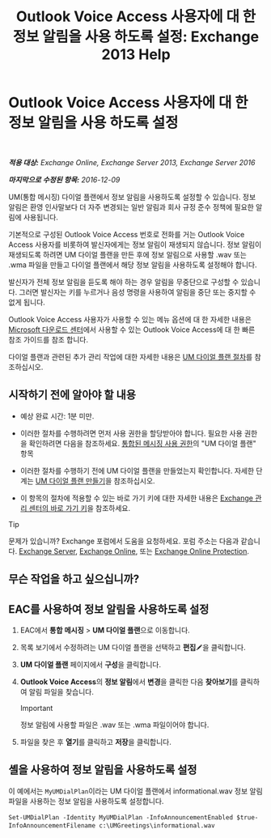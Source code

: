 ﻿---
title: 'Outlook Voice Access 사용자에 대 한 정보 알림을 사용 하도록 설정: Exchange 2013 Help'
TOCTitle: Outlook Voice Access 사용자에 대 한 정보 알림을 사용 하도록 설정
ms:assetid: b69ed0e1-f978-498a-963e-42a047678db4
ms:mtpsurl: https://technet.microsoft.com/ko-kr/library/Bb124344(v=EXCHG.150)
ms:contentKeyID: 50556073
ms.date: 05/22/2018
mtps_version: v=EXCHG.150
ms.translationtype: MT
---

# Outlook Voice Access 사용자에 대 한 정보 알림을 사용 하도록 설정

 

_**적용 대상:** Exchange Online, Exchange Server 2013, Exchange Server 2016_

_**마지막으로 수정된 항목:** 2016-12-09_

UM(통합 메시징) 다이얼 플랜에서 정보 알림을 사용하도록 설정할 수 있습니다. 정보 알림은 환영 인사말보다 더 자주 변경되는 일반 알림과 회사 규정 준수 정책에 필요한 알림에 사용됩니다.

기본적으로 구성된 Outlook Voice Access 번호로 전화를 거는 Outlook Voice Access 사용자를 비롯하여 발신자에게는 정보 알림이 재생되지 않습니다. 정보 알림이 재생되도록 하려면 UM 다이얼 플랜을 만든 후에 정보 알림으로 사용할 .wav 또는 .wma 파일을 만들고 다이얼 플랜에서 해당 정보 알림을 사용하도록 설정해야 합니다.

발신자가 전체 정보 알림을 듣도록 해야 하는 경우 알림을 무중단으로 구성할 수 있습니다. 그러면 발신자는 키를 누르거나 음성 명령을 사용하여 알림을 중단 또는 중지할 수 없게 됩니다.

Outlook Voice Access 사용자가 사용할 수 있는 메뉴 옵션에 대 한 자세한 내용은 [Microsoft 다운로드 센터](https://go.microsoft.com/fwlink/p/?linkid=272767)에서 사용할 수 있는 Outlook Voice Access에 대 한 빠른 참조 가이드를 참조 합니다.

다이얼 플랜과 관련된 추가 관리 작업에 대한 자세한 내용은 [UM 다이얼 플랜 절차](um-dial-plan-procedures-exchange-2013-help.md)를 참조하십시오.

## 시작하기 전에 알아야 할 내용

  - 예상 완료 시간: 1분 미만.

  - 이러한 절차를 수행하려면 먼저 사용 권한을 할당받아야 합니다. 필요한 사용 권한을 확인하려면 다음을 참조하세요. [통합된 메시징 사용 권한](unified-messaging-permissions-exchange-2013-help.md)의 "UM 다이얼 플랜" 항목

  - 이러한 절차를 수행하기 전에 UM 다이얼 플랜을 만들었는지 확인합니다. 자세한 단계는 [UM 다이얼 플랜 만들기](https://docs.microsoft.com/ko-kr/exchange/voice-mail-unified-messaging/connect-voice-mail-system/create-um-dial-plan)을 참조하십시오.

  - 이 항목의 절차에 적용할 수 있는 바로 가기 키에 대한 자세한 내용은 [Exchange 관리 센터의 바로 가기 키](keyboard-shortcuts-in-the-exchange-admin-center-exchange-online-protection-help.md)을 참조하세요.


> [!TIP]
> 문제가 있습니까? Exchange 포럼에서 도움을 요청하세요. 포럼 주소는 다음과 같습니다. <A href="https://go.microsoft.com/fwlink/p/?linkid=60612">Exchange Server</A>, <A href="https://go.microsoft.com/fwlink/p/?linkid=267542">Exchange Online</A>, 또는 <A href="https://go.microsoft.com/fwlink/p/?linkid=285351">Exchange Online Protection</A>.



## 무슨 작업을 하고 싶으십니까?

## EAC를 사용하여 정보 알림을 사용하도록 설정

1.  EAC에서 **통합 메시징** \> **UM 다이얼 플랜**으로 이동합니다.

2.  목록 보기에서 수정하려는 UM 다이얼 플랜을 선택하고 **편집**![편집 아이콘](images/JJ218640.6f53ccb2-1f13-4c02-bea0-30690e6ea71d(EXCHG.150).gif "편집 아이콘")을 클릭합니다.

3.  **UM 다이얼 플랜** 페이지에서 **구성**을 클릭합니다.

4.  **Outlook Voice Access**의 **정보 알림**에서 **변경**을 클릭한 다음 **찾아보기**를 클릭하여 알림 파일을 찾습니다.
    

    > [!IMPORTANT]
    > 정보 알림에 사용할 파일은 .wav 또는 .wma 파일이어야 합니다.



5.  파일을 찾은 후 **열기**를 클릭하고 **저장**을 클릭합니다.

## 셸을 사용하여 정보 알림을 사용하도록 설정

이 예에서는 `MyUMDialPlan`이라는 UM 다이얼 플랜에서 informational.wav 정보 알림 파일을 사용하는 정보 알림을 사용하도록 설정합니다.

    Set-UMDialPlan -Identity MyUMDialPlan -InfoAnnouncementEnabled $true-InfoAnnouncementFilename c:\UMGreetings\informational.wav

